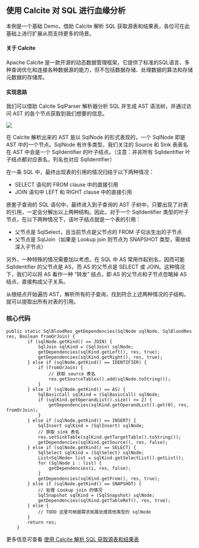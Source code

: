 ## 使用 Calcite 对 SQL 进行血缘分析
本例是一个基础 Demo，借助 Calcite 解析 SQL 获取源表和结果表，各位可在此基础上进行扩展从而支持更多的场景。
#### 关于 Calcite
Apache Calcite 是一款开源的动态数据管理框架，它提供了标准的SQL语言、多种查询优化和连接各种数据源的能力，但不包括数据存储、处理数据的算法和存储元数据的存储库。

#### 实现思路
我们可以借助 Calcite SqlParser 解析器分析 SQL 并生成 AST 语法树，并通过访问 AST 的各个节点获取到我们想要的信息。

<img src="https://p3-sign.toutiaoimg.com/tos-cn-i-qvj2lq49k0/5fe15bd627234c1e8bd23c9947508663~noop.image?_iz=58558&from=article.pc_detail&x-expires=1663667464&x-signature=y3vER0mu5sNMOjNMtxGqxnoZUFU%3D">

在 Calcite 解析出来的 AST 是以 SqlNode 的形式表现的，一个 SqlNode 即是 AST 中的一个节点。SqlNode 有许多类型，我们关注的 Source 和 Sink 表表名在 AST 中会是一个 SqlIdentifier 的叶子结点。（注意：并非所有 SqlIdentifier 叶子结点都对应表名，列名也对应 SqlIdentifier）

在一条 SQL 中，最终出现表的引用的情况归结于以下两种情况：
- SELECT 语句的 FROM clause 中的直接引用
- JOIN 语句中 LEFT 和 RIGHT clause 中的直接引用

嵌套子查询的 SQL 语句中，最终进入到子查询的 AST 子树中，只要出现了对表的引用，一定会分解出以上两种结构。因此，对于一个 SqlIdentifier 类型的叶子节点，在以下两种情况下，该叶子结点就是一个表的引用：
- 父节点是 SqlSelect，且当前节点是父节点的 FROM 子句派生出的子节点
- 父节点是 SqlJoin（如果是 Lookup join 则节点为 SNAPSHOT 类型，需继续深入子节点）

另外，一种特殊的情况需要加以考虑。在 SQL 中 AS 常用作起别名，因而可能 SqlIdentifier 的父节点是 AS，而 AS 的父节点是 SELECT 或 JOIN。这种情况下，我们可以将 AS 看作一种 “转发” 结点，即 AS 的父节点和子节点忽略掉 AS 结点，直接构成父子关系。

从根结点开始遍历 AST，解析所有的子查询，找到符合上述两种情况的子结构，就可以提取出所有对表的引用。

### 核心代码
````
public static SqlBloodRes getDependencies(SqlNode sqlNode, SqlBloodRes res, Boolean fromOrJoin) {
        if (sqlNode.getKind() == JOIN) {
            SqlJoin sqlKind = (SqlJoin) sqlNode;
            getDependencies(sqlKind.getLeft(), res, true);
            getDependencies(sqlKind.getRight(), res, true);
        } else if (sqlNode.getKind() == IDENTIFIER) {
            if (fromOrJoin) {
                // 获取 source 表名
                res.getSourceTables().add(sqlNode.toString());
            }
        } else if (sqlNode.getKind() == AS) {
            SqlBasicCall sqlKind = (SqlBasicCall) sqlNode;
            if (sqlKind.getOperandList().size() >= 2) {
                getDependencies(sqlKind.getOperandList().get(0), res, fromOrJoin);
            }
        } else if (sqlNode.getKind() == INSERT) {
            SqlInsert sqlKind = (SqlInsert) sqlNode;
            // 获取 sink 表名
            res.setSinkTable(sqlKind.getTargetTable().toString());
            getDependencies(sqlKind.getSource(), res, false);
        } else if (sqlNode.getKind() == SELECT) {
            SqlSelect sqlKind = (SqlSelect) sqlNode;
            List<SqlNode> list = sqlKind.getSelectList().getList();
            for (SqlNode i : list) {
                getDependencies(i, res, false);
            }
            getDependencies(sqlKind.getFrom(), res, true);
        } else if (sqlNode.getKind() == SNAPSHOT) {
            // 处理 Lookup join 的情况
            SqlSnapshot sqlKind = (SqlSnapshot) sqlNode;
            getDependencies(sqlKind.getTableRef(), res, true);
        } else {
            // TODO 这里可根据需求拓展处理其他类型的 sqlNode
        }
        return res;
    }
````
更多信息可查看 [使用 Calcite 解析 SQL 获取源表和结果表](https://www.toutiao.com/article/7137180267675943435/)
